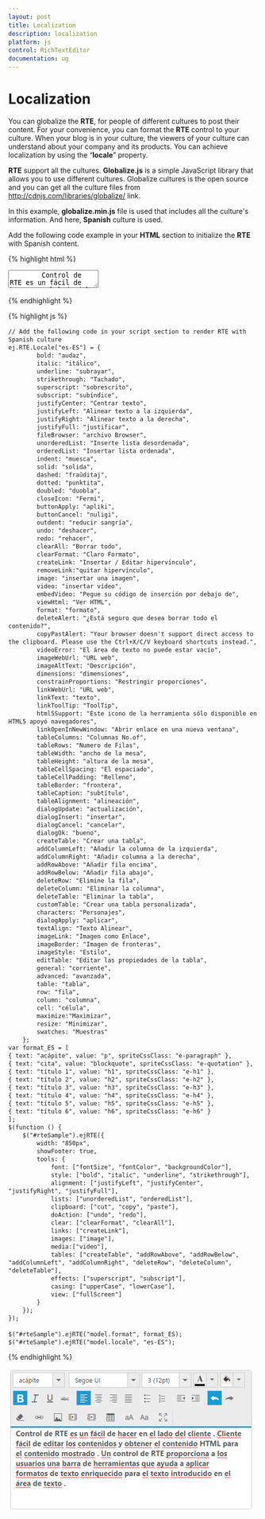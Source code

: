 ```yaml
---
layout: post
title: Localization
description: localization
platform: js
control: RichTextEditor
documentation: ug
---
```


# Localization

You can globalize the **RTE**, for people of different cultures to post their content. For your convenience, you can format the **RTE** control to your culture. When your blog is in your culture, the viewers of your culture can understand about your company and its products. You can achieve localization by using the “**locale**” property. 

**RTE** support all the cultures. **Globalize.js** is a simple JavaScript library that allows you to use different cultures. Globalize cultures is the open source and you can get all the culture files from http://cdnjs.com/libraries/globalize/ link. 

In this example, **globalize.min.js** file is used that includes all the culture's information. And here, **Spanish** culture is used. 

Add the following code example in your **HTML** section to initialize the **RTE** with Spanish content.

{% highlight html %}

<div class="rte">
    <textarea id="rteSample">
        Control de RTE es un fácil de hacer en el lado del cliente .
        Cliente fácil de editar los contenidos y obtener el contenido HTML para el contenido mostrado .
        Un control de RTE proporciona a los usuarios una barra de herramientas que ayuda a aplicar formatos
        de texto enriquecido para el texto introducido en el área de texto .
    </textarea>
</div>

{% endhighlight %}

{% highlight js %}

    // Add the following code in your script section to render RTE with Spanish culture
    ej.RTE.Locale["es-ES"] = {
            bold: "audaz",
            italic: "itálico",
            underline: "subrayar",
            strikethrough: "Tachado",
            superscript: "sobrescrito",
            subscript: "subíndice",
            justifyCenter: "Centrar texto",
            justifyLeft: "Alinear texto a la izquierda",
            justifyRight: "Alinear texto a la derecha",
            justifyFull: "justificar",
            fileBrowser: "archivo Browser",
            unorderedList: "Inserte lista desordenada",
            orderedList: "Insertar lista ordenada",
            indent: "muesca",
            solid: "solida",
            dashed: "fraŭditaj",
            dotted: "punktita",
            doubled: "duobla",
            closeIcon: "Fermi",
            buttonApply: "apliki",
            buttonCancel: "nuligi",
            outdent: "reducir sangría",
            undo: "deshacer",
            redo: "rehacer",
            clearAll: "Borrar todo",
            clearFormat: "Claro Formato",
            createLink: "Insertar / Editar hipervínculo",
			removeLink:"quitar hipervínculo",
            image: "insertar una imagen",
            video: "insertar vídeo",
            embedVideo: "Pegue su código de inserción por debajo de",
            viewHtml: "Ver HTML",
            format: "formato",
            deleteAlert: "¿Está seguro que desea borrar todo el contenido?",
            copyPastAlert: "Your browser doesn't support direct access to the clipboard. Please use the Ctrl+X/C/V keyboard shortcuts instead.",
            videoError: "El área de texto no puede estar vacío",
            imageWebUrl: "URL web",
            imageAltText: "Descripción",
            dimensions: "dimensiones",
            constrainProportions: "Restringir proporciones",
            linkWebUrl: "URL web",
            linkText: "texto",
            linkToolTip: "ToolTip",
            html5Support: "Este icono de la herramienta sólo disponible en HTML5 apoyó navegadores",
            linkOpenInNewWindow: "Abrir enlace en una nueva ventana",
            tableColumns: "Columnas No.of",
            tableRows: "Numero de Filas",
            tableWidth: "ancho de la mesa",
            tableHeight: "altura de la mesa",
            tableCellSpacing: "El espaciado",
            tableCellPadding: "Relleno",
            tableBorder: "frontera",
            tableCaption: "subtítulo",
            tableAlignment: "alineación",
            dialogUpdate: "actualización",
            dialogInsert: "insertar",
            dialogCancel: "cancelar",
            dialogOk: "bueno",
            createTable: "Crear una tabla",
            addColumnLeft: "Añadir la columna de la izquierda",
            addColumnRight: "Añadir columna a la derecha",
            addRowAbove: "Añadir fila encima",
            addRowBelow: "Añadir fila abajo",
            deleteRow: "Elimine la fila",
            deleteColumn: "Eliminar la columna",
            deleteTable: "Eliminar la tabla",
            customTable: "Crear una tabla personalizada",
            characters: "Personajes",
            dialogApply: "aplicar",
            textAlign: "Texto Alinear",
            imageLink: "Imagen como Enlace",
            imageBorder: "Imagen de fronteras",
            imageStyle: "Estilo",
            editTable: "Editar las propiedades de la tabla",
            general: "corriente",
            advanced: "avanzada",
            table: "tabla",
            row: "fila",
            column: "columna",
            cell: "célula",
			maximize:"Maximizar",
		    resize: "Minimizar",
			swatches: "Muestras"
        };
    var format_ES = [
    { text: "acápite", value: "p", spriteCssClass: "e-paragraph" },
    { text: "cita", value: "blockquote", spriteCssClass: "e-quotation" },
    { text: "título 1", value: "h1", spriteCssClass: "e-h1" },
    { text: "título 2", value: "h2", spriteCssClass: "e-h2" },
    { text: "título 3", value: "h3", spriteCssClass: "e-h3" },
    { text: "título 4", value: "h4", spriteCssClass: "e-h4" },
    { text: "título 5", value: "h5", spriteCssClass: "e-h5" },
    { text: "título 6", value: "h6", spriteCssClass: "e-h6" }
    ];
    $(function () {
        $("#rteSample").ejRTE({
            width: "850px",
            showFooter: true,
            tools: {
                font: ["fontSize", "fontColor", "backgroundColor"],
                style: ["bold", "italic", "underline", "strikethrough"],
                alignment: ["justifyLeft", "justifyCenter", "justifyRight", "justifyFull"],
                lists: ["unorderedList", "orderedList"],
                clipboard: ["cut", "copy", "paste"],
                doAction: ["undo", "redo"],
                clear: ["clearFormat", "clearAll"],
                links: ["createLink"],
                images: ["image"],
                media:["video"],
                tables: ["createTable", "addRowAbove", "addRowBelow", "addColumnLeft", "addColumnRight", "deleteRow", "deleteColumn", "deleteTable"],
                effects: ["superscript", "subscript"],
                casing: ["upperCase", "lowerCase"],
                view: ["fullScreen"]                
            }
        });
    });

    $("#rteSample").ejRTE("model.format", format_ES);
    $("#rteSample").ejRTE("model.locale", "es-ES");

{% endhighlight %}


![](Localization_images/Localization_img1.png)


